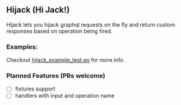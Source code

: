 ## Hijack (Hi Jack!)
Hijack lets you hijack graphql requests on the fly and return custom responses based on operation being fired.

### Examples:
Checkout [hijack_example_test.go](./hijack_example_test.go) for more info.

### Planned Features (PRs welcome)
- [ ] fixtures support
- [ ] handlers with input and operation name
